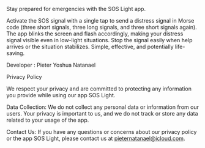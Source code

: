 Stay prepared for emergencies with the SOS Light app.

Activate the SOS signal with a single tap to send a distress signal in Morse code (three short signals, three long signals, and three short signals again). The app blinks the screen and flash accordingly, making your distress signal visible even in low-light situations. Stop the signal easily when help arrives or the situation stabilizes. Simple, effective, and potentially life-saving.

Developer : Pieter Yoshua Natanael


Privacy Policy

We respect your privacy and are committed to protecting any information you provide while using our app SOS Light.

Data Collection: We do not collect any personal data or information from our users. Your privacy is important to us, and we do not track or store any data related to your usage of the app.

Contact Us: If you have any questions or concerns about our privacy policy or the app SOS Light, please contact us at pieternatanael@icloud.com.
